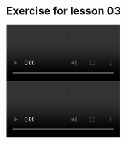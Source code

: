 # Exercise for lesson 03

![exercises3-1](https://i.imgur.com/ZTcCoH1.mp4)
![exercises3-2](https://i.imgur.com/qUYifG6.mp4)